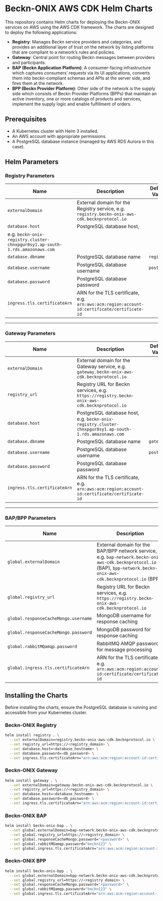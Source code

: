 # Beckn-ONIX AWS CDK Helm Charts

This repository contains Helm charts for deploying the Beckn-ONIX services on AWS using the AWS CDK framework. The charts are designed to deploy the following applications:

- **Registry**: Manages Beckn service providers and categories, and provides an additional layer of trust on the network by listing platforms that are compliant to a network’s rules and policies.
- **Gateway**: Central point for routing Beckn messages between providers and participants.
- **BAP (Beckn Application Platform)**: A consumer-facing infrastructure which captures consumers’ requests via its UI applications, converts them into beckn-compliant schemas and APIs at the server side, and fires them at the network.
- **BPP (Beckn Provider Platform)**: Other side of the network is the supply side which consists of Beckn Provider Platforms (BPPs) that maintain an active inventory, one or more catalogs of products and services, implement the supply logic and enable fulfillment of orders.

## Prerequisites

- A Kubernetes cluster with Helm 3 installed.
- An AWS account with appropriate permissions.
- A PostgreSQL database instance (managed by AWS RDS Aurora in this case).

## Helm Parameters

### Registry Parameters

| Name                          | Description                             | Default Value                                                |
| ----------------------------- | --------------------------------------- | ---------------------------------------------------- |
| `externalDomain`               | External domain for the Registry service, e.g. `registry.beckn-onix-aws-cdk.becknprotocol.io`|           |
| `database.host`                | PostgreSQL database host, 
e.g. `beckn-onix-registry.cluster-chnxpgur8sy1.ap-south-1.rds.amazonaws.com`|          |
| `database.dbname`              | PostgreSQL database name                 | `registry`                                            |
| `database.username`            | PostgreSQL database username             | `postgres`                                            |
| `database.password`            | PostgreSQL database password             |                                         |
| `ingress.tls.certificateArn`   | ARN for the TLS certificate, e.g. `arn:aws:acm:region:account-id:certificate/certificate-id`|            |

---

### Gateway Parameters

| Name                          | Description                             | Default Value                                                |
| ----------------------------- | --------------------------------------- | ---------------------------------------------------- |
| `externalDomain`               | External domain for the Gateway service, e.g. `gateway.beckn-onix-aws-cdk.becknprotocol.io`|         |
| `registry_url`                 | Registry URL for Beckn services, e.g. `https://registry.beckn-onix-aws-cdk.becknprotocol.io`|         |
| `database.host`                | PostgreSQL database host, e.g. `beckn-onix-registry.cluster-chnxpgur8sy1.ap-south-1.rds.amazonaws.com`|        |
| `database.dbname`              | PostgreSQL database name                 | `gateway`                                             |
| `database.username`            | PostgreSQL database username             | `postgres`                                            |
| `database.password`            | PostgreSQL database password             |                                        |
| `ingress.tls.certificateArn`   | ARN for the TLS certificate, e.g. `arn:aws:acm:region:account-id:certificate/certificate-id`|           |

---

### BAP/BPP Parameters

| Name                                      | Description                                        | Default Value                                               |
| ----------------------------------------- | -------------------------------------------------- | --------------------------------------------------- |
| `global.externalDomain`                   | External domain for the BAP/BPP network service, e.g. `bap-network.beckn-onix-aws-cdk.becknprotocol.io` (BAP), `bpp-network.beckn-onix-aws-cdk.becknprotocol.io` (BPP)|           |
| `global.registry_url`                     | Registry URL for Beckn services, e.g. `https://registry.beckn-onix-aws-cdk.becknprotocol.io`|                         |
| `global.responseCacheMongo.username`      | MongoDB username for response caching              | `root`                                              |
| `global.responseCacheMongo.password`      | MongoDB password for response caching              |
| `global.rabbitMQamqp.password`            | RabbitMQ AMQP password for message processing      |                                           |
| `global.ingress.tls.certificateArn`       | ARN for the TLS certificate, e.g. `arn:aws:acm:region:account-id:certificate/certificate-id`|             |


## Installing the Charts

Before installing the charts, ensure the PostgreSQL database is running and accessible from your Kubernetes cluster.

### Beckn-ONIX Registry

```bash
helm install registry . \
  --set externalDomain=registry.beckn-onix-aws-cdk.becknprotocol.io \
  --set registry_url=https://<registry_domain> \
  --set database.host=<database_hostname> \
  --set database.password=<db_password> \
  --set ingress.tls.certificateArn="arn:aws:acm:region:account-id:certificate/certificate-id"
```
### Beckn-ONIX Gateway

```bash
helm install gateway . \
  --set externalDomain=gateway.beckn-onix-aws-cdk.becknprotocol.io \
  --set registry_url=https://<registry_domain> \
  --set database.host=<database_hostname> \
  --set database.password=<db_password> \
  --set ingress.tls.certificateArn="arn:aws:acm:region:account-id:certificate/certificate-id"
```

### Beckn-ONIX BAP

```bash
helm install beckn-onix-bap . \
  --set global.externalDomain=bap-network.beckn-onix-aws-cdk.becknprotocol.io \
  --set global.registry_url=https://<registry_domain> \
  --set global.responseCacheMongo.password="<password>" \
  --set global.rabbitMQamqp.password="beckn123" \
  --set global.ingress.tls.certificateArn="arn:aws:acm:region:account-id:certificate/certificate-id"
```

### Beckn-ONIX BPP

```bash
helm install beckn-onix-bpp . \
  --set global.externalDomain=bpp-network.beckn-onix-aws-cdk.becknprotocol.io \
  --set global.registry_url=https://<registry_domain> \
  --set global.responseCacheMongo.password="<password>" \
  --set global.rabbitMQamqp.password="beckn123" \
  --set global.ingress.tls.certificateArn="arn:aws:acm:region:account-id:certificate/certificate-id"
```

